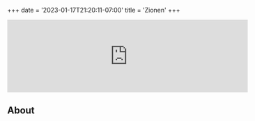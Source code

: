 +++
date = '2023-01-17T21:20:11-07:00'
title = 'Zionen'
+++

<iframe frameborder="0" src="https://itch.io/embed/1880098" width="552" height="167"><a href="https://lucas-immanuel.itch.io/zionen">Zionen by Lucas Immanuel, DoubleBrackets, alngo, mangoholder</a></iframe>

## About